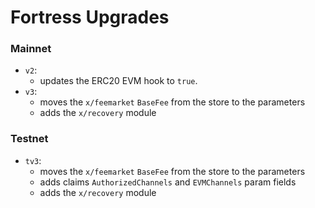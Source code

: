 # Fortress Upgrades

### Mainnet

- `v2`:
    - updates the ERC20 EVM hook to `true`.
- `v3`:
    - moves the `x/feemarket` `BaseFee` from the store to the parameters
    - adds the `x/recovery` module

### Testnet

- `tv3`:
    - moves the `x/feemarket` `BaseFee` from the store to the parameters
    - adds claims `AuthorizedChannels` and `EVMChannels` param fields
    - adds the `x/recovery` module
